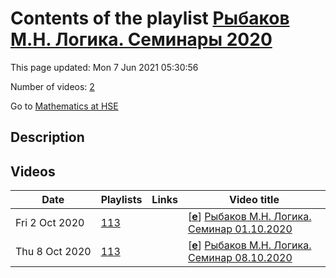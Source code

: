 # Contents of the playlist [Рыбаков М.Н. Логика. Семинары 2020](https://www.youtube.com/playlist?list=PLq3E5oubNNoDTRG3w3vZbPhLYw6IHvHn0)

This page updated: Mon 7 Jun 2021 05:30:56

Number of videos: [2](#videos)

Go to [Mathematics at HSE](../README.md)

## Description



## Videos

|Date|Playlists|Links|Video title|
|---|---|---|---|
| Fri&nbsp;2&nbsp;Oct&nbsp;2020 | [113](../playlists/113 "Рыбаков М.Н. Логика. Семинары 2020") |  | [[**e**](https://studio.youtube.com/video/CQnddgDTvEE/edit "Edit")] [Рыбаков М.Н. Логика. Семинар 01.10.2020](https://www.youtube.com/watch?v=CQnddgDTvEE&list=PLq3E5oubNNoDTRG3w3vZbPhLYw6IHvHn0) |
| Thu&nbsp;8&nbsp;Oct&nbsp;2020 | [113](../playlists/113 "Рыбаков М.Н. Логика. Семинары 2020") |  | [[**e**](https://studio.youtube.com/video/MqJ9Ba1hY0A/edit "Edit")] [Рыбаков М.Н. Логика. Семинар 08.10.2020](https://www.youtube.com/watch?v=MqJ9Ba1hY0A&list=PLq3E5oubNNoDTRG3w3vZbPhLYw6IHvHn0) |

